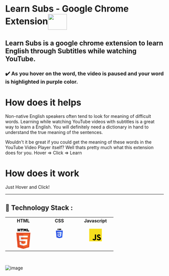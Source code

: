 # Learn Subs - Google Chrome Extension<img align="center" width="60" height="50" src="images/logo.png">

## Learn Subs is a google chrome extension to learn English through Subtitles while watching YouTube.

### :heavy_check_mark: As you hover on the word, the video is paused and your word is highlighted in purple color.

# How does it helps

Non-native English speakers often tend to look for meaning of difficult words. Learning while watching YouTube videos with subtitles is a great way to learn a English. You will definitely need a dictionary in hand to understand the true meaning of the sentences.

Wouldn't it be great if you could get the meaning of these words in the YouTube Video Player itself? Well thats pretty much what this extension does for you.
Hover => Click => Learn

# How does it work

Just Hover and Click!

---

## :rocket: Technology Stack :

<table>
  <tbody>
    <tr valign="top">
      <td width="25%" align="center">
        <span> <b>HTML</b> </span><br><br>
        <img height="64px" src="images/techstack/html-5.svg">
      </td>
         <td width="25%" align="center">
        <span> <b>CSS</b> </span><br><br>
        <img height="30px" src="images/techstack/css-3.svg">
      </td>
      <td width="25%" align="center">
        <span> <b>Javascript</b> </span><br><br>
        <img height="40px" src="images/techstack/javascript.svg">
      </td>
    </tr>
     </tbody>
</table>

<br/>

![image](https://user-images.githubusercontent.com/74452458/169392988-2c4019dd-0795-4f31-b5f2-12b925bdf649.png)
